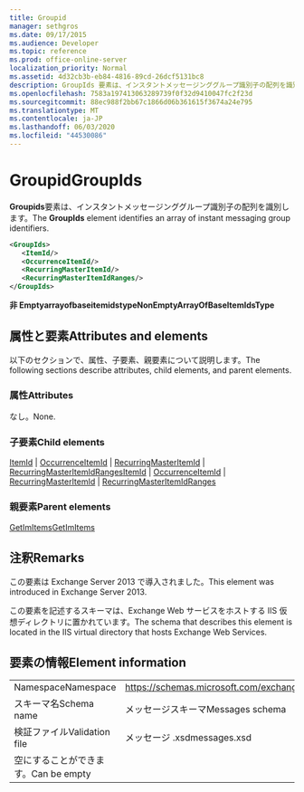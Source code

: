```yaml
---
title: Groupid
manager: sethgros
ms.date: 09/17/2015
ms.audience: Developer
ms.topic: reference
ms.prod: office-online-server
localization_priority: Normal
ms.assetid: 4d32cb3b-eb84-4816-89cd-26dcf5131bc8
description: GroupIds 要素は、インスタントメッセージンググループ識別子の配列を識別します。
ms.openlocfilehash: 7583a197413063289739f0f32d9410047fc2f23d
ms.sourcegitcommit: 88ec988f2bb67c1866d06b361615f3674a24e795
ms.translationtype: MT
ms.contentlocale: ja-JP
ms.lasthandoff: 06/03/2020
ms.locfileid: "44530086"
---
```

# <a name="groupids"></a><span data-ttu-id="93ac8-103">Groupid</span><span class="sxs-lookup"><span data-stu-id="93ac8-103">GroupIds</span></span>

<span data-ttu-id="93ac8-104">**Groupids**要素は、インスタントメッセージンググループ識別子の配列を識別します。</span><span class="sxs-lookup"><span data-stu-id="93ac8-104">The **GroupIds** element identifies an array of instant messaging group identifiers.</span></span> 
  
```XML
<GroupIds>
   <ItemId/>
   <OccurrenceItemId/>
   <RecurringMasterItemId/>
   <RecurringMasterItemIdRanges/>
</GroupIds>
```

 <span data-ttu-id="93ac8-105">**非 Emptyarrayofbaseitemidstype**</span><span class="sxs-lookup"><span data-stu-id="93ac8-105">**NonEmptyArrayOfBaseItemIdsType**</span></span>
## <a name="attributes-and-elements"></a><span data-ttu-id="93ac8-106">属性と要素</span><span class="sxs-lookup"><span data-stu-id="93ac8-106">Attributes and elements</span></span>

<span data-ttu-id="93ac8-107">以下のセクションで、属性、子要素、親要素について説明します。</span><span class="sxs-lookup"><span data-stu-id="93ac8-107">The following sections describe attributes, child elements, and parent elements.</span></span>
  
### <a name="attributes"></a><span data-ttu-id="93ac8-108">属性</span><span class="sxs-lookup"><span data-stu-id="93ac8-108">Attributes</span></span>

<span data-ttu-id="93ac8-109">なし。</span><span class="sxs-lookup"><span data-stu-id="93ac8-109">None.</span></span>
  
### <a name="child-elements"></a><span data-ttu-id="93ac8-110">子要素</span><span class="sxs-lookup"><span data-stu-id="93ac8-110">Child elements</span></span>

<span data-ttu-id="93ac8-111">[ItemId](itemid.md)  | [OccurrenceItemId](occurrenceitemid.md)  | [RecurringMasterItemId](recurringmasteritemid.md)  | [RecurringMasterItemIdRanges](recurringmasteritemidranges.md)</span><span class="sxs-lookup"><span data-stu-id="93ac8-111">[ItemId](itemid.md) | [OccurrenceItemId](occurrenceitemid.md) | [RecurringMasterItemId](recurringmasteritemid.md) | [RecurringMasterItemIdRanges](recurringmasteritemidranges.md)</span></span>
  
### <a name="parent-elements"></a><span data-ttu-id="93ac8-112">親要素</span><span class="sxs-lookup"><span data-stu-id="93ac8-112">Parent elements</span></span>

[<span data-ttu-id="93ac8-113">GetImItems</span><span class="sxs-lookup"><span data-stu-id="93ac8-113">GetImItems</span></span>](getimitems.md)
  
## <a name="remarks"></a><span data-ttu-id="93ac8-114">注釈</span><span class="sxs-lookup"><span data-stu-id="93ac8-114">Remarks</span></span>

<span data-ttu-id="93ac8-115">この要素は Exchange Server 2013 で導入されました。</span><span class="sxs-lookup"><span data-stu-id="93ac8-115">This element was introduced in Exchange Server 2013.</span></span>
  
<span data-ttu-id="93ac8-116">この要素を記述するスキーマは、Exchange Web サービスをホストする IIS 仮想ディレクトリに置かれています。</span><span class="sxs-lookup"><span data-stu-id="93ac8-116">The schema that describes this element is located in the IIS virtual directory that hosts Exchange Web Services.</span></span>
  
## <a name="element-information"></a><span data-ttu-id="93ac8-117">要素の情報</span><span class="sxs-lookup"><span data-stu-id="93ac8-117">Element information</span></span>

|||
|:-----|:-----|
|<span data-ttu-id="93ac8-118">Namespace</span><span class="sxs-lookup"><span data-stu-id="93ac8-118">Namespace</span></span>  <br/> |https://schemas.microsoft.com/exchange/services/2006/messages  <br/> |
|<span data-ttu-id="93ac8-119">スキーマ名</span><span class="sxs-lookup"><span data-stu-id="93ac8-119">Schema name</span></span>  <br/> |<span data-ttu-id="93ac8-120">メッセージスキーマ</span><span class="sxs-lookup"><span data-stu-id="93ac8-120">Messages schema</span></span>  <br/> |
|<span data-ttu-id="93ac8-121">検証ファイル</span><span class="sxs-lookup"><span data-stu-id="93ac8-121">Validation file</span></span>  <br/> |<span data-ttu-id="93ac8-122">メッセージ .xsd</span><span class="sxs-lookup"><span data-stu-id="93ac8-122">messages.xsd</span></span>  <br/> |
|<span data-ttu-id="93ac8-123">空にすることができます。</span><span class="sxs-lookup"><span data-stu-id="93ac8-123">Can be empty</span></span>  <br/> ||
   

